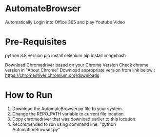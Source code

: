 # AutomateBrowser
Automatically Login into Office 365 and play Youtube Video

# Pre-Requisites
python 3.8 version
pip install selenium
pip install imagehash

Download Chromedriver based on your Chrome Version
Check chrome version in "About Chrome" 
Download appropriate version from link below :
https://chromedriver.chromium.org/downloads


# How to Run
1. Download the AutomateBrowser.py file to your system.
2. Change the REPO_PATH variable to current file location.
3. Copy chromedriver that was download earlier to this location.
4. Recommended to run using command line.
"python AutomationBrowser.py"

